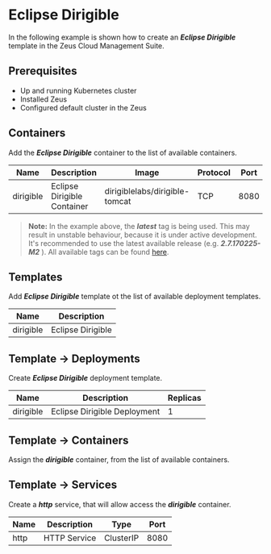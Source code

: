 # Eclipse Dirigible

In the following example is shown how to create an _**Eclipse Dirigible**_ template in the Zeus Cloud Management Suite.

## Prerequisites
- Up and running Kubernetes cluster
- Installed Zeus
- Configured default cluster in the Zeus

## Containers

Add the _**Eclipse Dirigible**_ container to the list of available containers.

| Name      | Description                | Image                          | Protocol | Port |
|-----------|----------------------------|--------------------------------|----------|------|
| dirigible |Eclipse Dirigible Container | dirigiblelabs/dirigible-tomcat | TCP      | 8080 |
  > **Note:** In the example above, the _**latest**_ tag is being used. This may result in unstable behaviour, because it is under active development. It's recommended to use the latest available release (e.g. _**2.7.170225-M2**_
). All available tags can be found [here](https://hub.docker.com/r/dirigiblelabs/dirigible-tomcat/tags/).

## Templates

Add _**Eclipse Dirigible**_ template ot the list of available deployment templates.

| Name      | Description      |
|-----------|------------------|
| dirigible |Eclipse Dirigible |

## Template -> Deployments

Create _**Eclipse Dirigible**_ deployment template.

| Name      | Description                  | Replicas |
|-----------|------------------------------|----------|
| dirigible | Eclipse Dirigible Deployment | 1        |

## Template -> Containers

Assign the _**dirigible**_ container, from the list of available containers.

## Template -> Services

Create a _**http**_ service, that will allow access the _**dirigible**_ container.

| Name | Description  | Type      | Port |
|------|--------------|-----------|------|
| http | HTTP Service | ClusterIP | 8080 |
